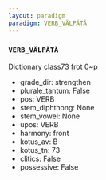 ```yaml
---
layout: paradigm
paradigm: VERB_VÄLPÄTÄ
---
```

### ` VERB_VÄLPÄTÄ `

Dictionary class73 frot 0~p
* grade_dir: strengthen
* plurale_tantum: False
* pos: VERB
* stem_diphthong: None
* stem_vowel: None
* upos: VERB
* harmony: front
* kotus_av: B
* kotus_tn: 73
* clitics: False
* possessive: False
